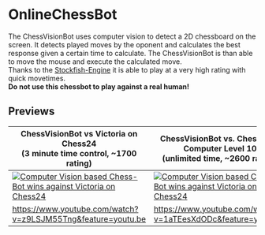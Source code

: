 # OnlineChessBot

The ChessVisionBot uses computer vision to detect a 2D chessboard on the screen. 
It detects played moves by the oponent and calculates the best response given a certain time to calculate. The ChessVisionBot is than able to move the mouse and execute the calculated move.  
Thanks to the [Stockfish-Engine](https://github.com/official-stockfish/Stockfish) it is able to play at a very high rating with quick movetimes.  
**Do not use this chessbot to play against a real human!**

## Previews
|ChessVisionBot vs Victoria on Chess24 <br/> (3 minute time control, ~1700 rating) | ChessVisionBot vs. Chess.com Computer Level 10 <br/> (unlimited time, ~2600 rating)|
| --- | --- |
| [![Computer Vision based Chess-Bot wins against Victoria on Chess24](https://github.com/kochsebastian/OnlineChessBot/blob/master/images/Preview1.png )](https://www.youtube.com/watch?v=z9LSJM55Tng&feature=youtu.be "Computer Vision based Chess-Bot wins against Victoria on Chess24") | [![Computer Vision based Chess-Bot wins against Victoria on Chess24](https://github.com/kochsebastian/OnlineChessBot/blob/master/images/Preview2.png )](https://www.youtube.com/watch?v=z9LSJM55Tng&feature=youtu.be "Computer Vision based Chess-Bot wins against Victoria on Chess24") 
|https://www.youtube.com/watch?v=z9LSJM55Tng&feature=youtu.be | https://www.youtube.com/watch?v=1aTEesXdODc&feature=youtu.be |

